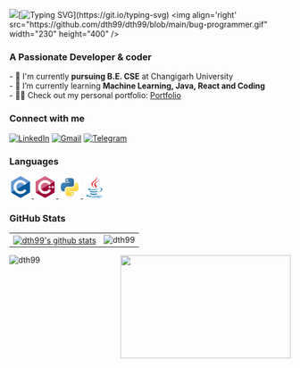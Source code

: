 <img src="https://raw.githubusercontent.com/MartinHeinz/MartinHeinz/master/wave.gif" width="30px">[![Typing SVG](https://readme-typing-svg.herokuapp.com?size=24&width=600&lines=Hi,+I'm+Deepak+Kumar!)](https://git.io/typing-svg)
<img align='right' src="https://github.com/dth99/dth99/blob/main/bug-programmer.gif" width="230" height="400" />
<!-- <h1 align="center">Hi, I'm <a href="https://www.linkedin.com/in/dth99/" target="_blank"> Deepak Kumar </a> </h1>Welcome+To+Deepak's+GitHub+Profile" -->
<h3 align="left">A Passionate Developer & coder</h3>
- 🌱 I'm currently <b>pursuing B.E. CSE</b> at Changigarh University<br>
- 🌱 I’m currently learning <b>Machine Learning, Java, React and Coding</b><br>
- 👨‍💻 Check out my personal portfolio: <a href="https://www.linkedin.com/in/dth99/" target="_blank">Portfolio</a>


<h3 align="left">Connect with me</h3>
<div align="left">
  <a href="https://www.linkedin.com/in/dth99/"><img alt="LinkedIn" src="https://img.shields.io/badge/linkedin-%230077B5.svg?style=for-the-badge&logo=linkedin&logoColor=white"/></a>
  <a href="mailto:deep99.official@gmail.com"><img alt="Gmail" src="https://img.shields.io/badge/Gmail-D14836?style=for-the-badge&logo=gmail&logoColor=white"/></a>
  <a href="https://t.me/dth99"><img alt="Telegram" src="https://img.shields.io/badge/Telegram-2CA5E0?style=for-the-badge&logo=telegram&logoColor=white" /></a>
</div>

<h3 align="left">Languages</h3>
<p align="left">  <a href="https://www.cprogramming.com/" target="_blank" rel="noreferrer"> <img src="https://raw.githubusercontent.com/devicons/devicon/master/icons/c/c-original.svg" alt="c" width="40" height="40"/> </a> <a href="https://www.w3schools.com/cpp/" target="_blank" rel="noreferrer"> <img src="https://raw.githubusercontent.com/devicons/devicon/master/icons/cplusplus/cplusplus-original.svg" alt="cplusplus" width="40" height="40"/> </a> <a href="https://www.python.org" target="_blank" rel="noreferrer"> <img src="https://raw.githubusercontent.com/devicons/devicon/master/icons/python/python-original.svg" alt="python" width="40" height="40"/> <a href="https://www.java.com" target="_blank" rel="noreferrer"> <img src="https://raw.githubusercontent.com/devicons/devicon/master/icons/java/java-original.svg" alt="java" width="40" height="40"/> </a> </p>
  

<h3 align="left">GitHub Stats</h3>
<table>
  <tr>
    <td><a href="https://github.com/dth99/github-readme-stats"><img align="center" src="https://github-readme-stats.vercel.app/api?username=dth99&show_icons=true&include_all_commits=true&theme=dark&hide_border=true" alt="dth99's github stats" /></a> </td>
    <td><img src="https://github-readme-stats.vercel.app/api/top-langs?username=dth99&langs_count=10&hide=html,css,php&show_icons=true&theme=dark&hide_border=true&locale=en&layout=compact" alt="dth99" /></td>
  </tr>
</table>

<img align="left" src="http://github-readme-streak-stats.herokuapp.com?user=dth99&theme=highcontrast&hide_border=true&fire=DD2727&dates=DD2727&stroke=DD2727&currStreakNum=DD2727&ring=DD2727" alt="dth99"/>
<img align='right' src="https://github.com/dth99/dth99/blob/main/programmer-cycle.gif"height="185" width="305"/>
